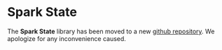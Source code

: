 # Spark State

The **Spark State** library has been moved to a new <a href="https://github.com/facebookincubator/spark-ar-core-libs/spark-state/" target="_blank">github repository</a>. We apologize for any inconvenience caused.
